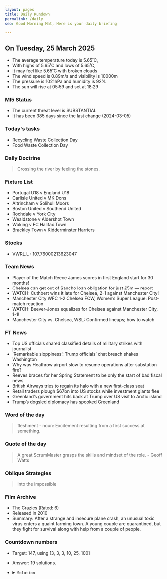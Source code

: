 ```yaml
---
layout: pages
title: Daily Rundown
permalink: /daily
seo: Good Morning Mat, Here is your daily briefing

---
```


<!-- weather_marker starts -->
## On Tuesday, 25 March 2025

- The average temperature today is 5.65˚C,
- With highs of 5.65˚C and lows of 5.65˚C,
- It may feel like 5.65˚C with broken clouds
- The wind speed is 0.89m/s and visibility is 10000m
- The pressure is 1021hPa and humidity is 92%
- The sun will rise at 05:59 and set at 18:29

<!-- weather_marker ends -->

### MI5 Status
<!-- threat_marker starts -->
- The current threat level is <span class="highlighter">SUBSTANTIAL</span>
- It has been 385 days since the last change (2024-03-05)

<!-- threat_marker ends -->

### Today's tasks
<!-- task_marker starts -->
- Recycling Waste Collection Day
- Food Waste Collection Day

<!-- task_marker ends -->

### Daily Doctrine
<!-- doctrine_marker starts -->
> Crossing the river by feeling the stones.
<!-- doctrine_marker ends -->

### Fixture List

<!-- fixture_marker starts -->
- Portugal U18 v England U18
- Carlisle United v MK Dons
- Altrincham v Solihull Moors
- Boston United v Southend United
- Rochdale v York City
- Wealdstone v Aldershot Town
- Woking v FC Halifax Town
- Brackley Town v Kidderminster Harriers
<!-- fixture_marker ends -->


### Stocks

<!-- stocks_marker starts -->

- VWRL.L : 107.76000213623047 

<!-- stocks_marker ends -->


### Team News
<!-- news_marker starts -->

 - Player of the Match Reece James scores in first England start for 30 months!
 - Chelsea can get out of Sancho loan obligation for just £5m — report
 - WATCH: Cuthbert wins it late for Chelsea, 2-1 against Manchester City!
 - Manchester City WFC 1-2 Chelsea FCW, Women’s Super League: Post-match reaction
 - WATCH: Beever-Jones equalizes for Chelsea against Manchester City, 1-1!
 - Manchester City vs. Chelsea, WSL: Confirmed lineups; how to watch

<!-- news_marker ends -->

### FT News

<!-- ftnews_marker starts -->

 - Top US officials shared classified details of military strikes with journalist
 - ‘Remarkable sloppiness’: Trump officials’ chat breach shakes Washington
 - Why was Heathrow airport slow to resume operations after substation fire?
 - Reeves braces for her Spring Statement to be only the start of bad fiscal news
 - British Airways tries to regain its halo with a new first-class seat
 - Retail traders plough $67bn into US stocks while investment giants flee
 - Greenland’s government hits back at Trump over US visit to Arctic island
 - Trump’s dogsled diplomacy has spooked Greenland

<!-- ftnews_marker ends -->

### Word of the day

<!-- word_marker starts -->

 > fleshment - noun: Excitement resulting from a first success at something.

<!-- word_marker ends -->


### Quote of the day
<!-- quote_marker starts -->

> A great ScrumMaster grasps the skills and mindset of the role. - Geoff Watts

<!-- quote_marker ends -->

### Oblique Strategies
<!-- eno_marker starts -->
> Into the impossible

<!-- eno_marker ends -->

### Film Archive

<!-- film_marker starts -->
- The Crazies (Rated: 6)
- Released in 2010
- Summary: After a strange and insecure plane crash, an unusual toxic virus enters a quaint farming town. A young couple are quarantined, but they fight for survival along with help from a couple of people.
<!-- film_marker ends -->

### Countdown numbers
<!-- game_marker starts -->

- Target: 147, using [3, 3, 3, 10, 25, 100]
- Answer: 19 solutions.

- <details><summary><code>Solution</code></summary>

  Solution: 3 x 3 + 100 + 25 + 10 + 3

   </details>

<!-- game_marker ends -->
